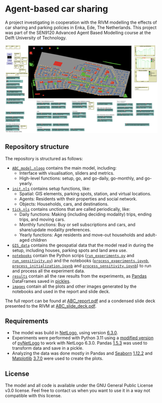 # Agent-based car sharing
A project investigating in cooperation with the RIVM modelling the effects of car sharing and parking policies in Enka, Ede, The Netherlands. This project was part of the SEN9120 Advanced Agent Based Modelling course at the Delft University of Technology.

![Screenshot of the ABC model](images/model_screenshot.png)

## Repository structure
The repository is structured as follows:
- [`ABC_model.nlogo`](ABC_model.nlogo) contains the main model, including:
    -	Interface with visualisation, sliders and metrics.
    - High-level functions: setup, go, and go-daily, go-monthly, and go-yearly.
-	[`init.nls`](init.nls) contains setup functions, like:
    -	Spatial: GIS elements, parking spots, station, and virtual locations.
    -	Agents: Residents with their properties and social network.
    -	Objects: Households, cars, and destinations.
-	[`tick.nls`](tick.nls) contains unctions that are called periodically, like:
    -	Daily functions: Making (including deciding modality) trips, ending trips, and moving cars.
    -	Monthly functions: Buy or sell subscriptions and cars, and share/update modality preferences.
    -	Yearly functions: Age residents and move-out households and adult-aged children
- [`GIS_data`](GIS_data) contains the geospatial data that the model read in during the setup, including houses, parking spots and land area use.
-	[`notebooks`](notebooks) contain the Python scrips ([`run_experiments.py`](notebooks/run_experiments.py) and [`run_sensitivity.py`](notebooks/run_sensitivity.py)) and the notebooks ([`process_experiments.ipynb`](notebooks/process_experiments.ipynb), [`process_initialization.ipynb`](notebooks/process_initialization.ipynb) and [`process_sensitivity.ipynb`](notebooks/process_sensitivity.ipynb)) to run and process all the experiment data.
- [`results`](results) contain all the raw results from the experiments, as [Pandas](https://github.com/pandas-dev/pandas) DataFrames saved in [pickles](https://docs.python.org/3/library/pickle.html).
- [`images`](images) contain all the plots and other images generated by the notebooks and used in the report and slide deck.

The full report can be found at [ABC_report.pdf](ABC_report.pdf) and a condensed slide deck presented to the RIVM at [ABC_slide_deck.pdf](ABC_slide_deck.pdf).

## Requirements
 - The model was build in [NetLogo](https://github.com/NetLogo/NetLogo), using version [6.3.0](https://github.com/NetLogo/NetLogo/releases/tag/6.3.0).
 - Experiments were performed with Python 3.11 using a [modified version](https://github.com/quaquel/pyNetLogo/pull/61) of [pyNetLogo](https://github.com/quaquel/pyNetLogo) to work with NetLogo 6.3.0. Pandas [1.5.3](https://github.com/pandas-dev/pandas/releases/tag/v1.5.3) was used to transform data and save in a pickle.
 - Analyzing the data was done mostly in Pandas and [Seaborn](https://github.com/mwaskom/seaborn) [1.12.2](https://github.com/mwaskom/seaborn/releases/tag/v0.12.2) and [Matplotlib](https://github.com/matplotlib/matplotlib) [3.7.0](https://github.com/matplotlib/matplotlib/releases/tag/v3.7.0) were used to create the plots.

## License

The model and all code is available under the GNU General Public License v3.0 license. Feel free to contact us when you want to use it in a way not compatible with this license.

